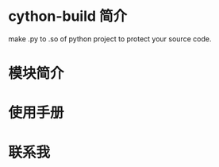 # cython-build 简介
make .py to .so of python project to protect your source code.

# 模块简介

# 使用手册

# 联系我
